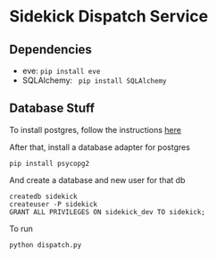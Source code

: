 # Sidekick Dispatch Service

## Dependencies
* eve: ``pip install eve ``
* SQLAlchemy: `` pip install SQLAlchemy``


## Database Stuff
To install postgres, follow the instructions [here](https://www.codefellows.org/blog/three-battle-tested-ways-to-install-postgresql#macosx)

After that, install a database adapter for postgres

	pip install psycopg2

And create a database and new user for that db
	
	createdb sidekick
	createuser -P sidekick
	GRANT ALL PRIVILEGES ON sidekick_dev TO sidekick;

To run

	python dispatch.py